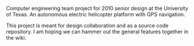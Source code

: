 Computer engineering team project for 2010 senior design at the University of Texas. An autonomous electric helicopter platform with GPS navigation.

This project is meant for design collaboration and as a source code repository. I am hoping we can hammer out the general features together in the wiki.
